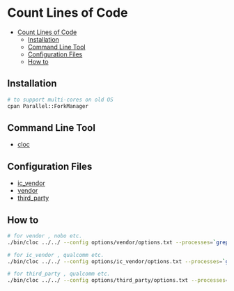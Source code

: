 # Count Lines of Code

- [Count Lines of Code](#count-lines-of-code)
  - [Installation](#installation)
  - [Command Line Tool](#command-line-tool)
  - [Configuration Files](#configuration-files)
  - [How to](#how-to)


## Installation

```bash
# to support multi-cores on old OS
cpan Parallel::ForkManager
```

## Command Line Tool  

- [cloc](https://github.com/AlDanial/cloc)

## Configuration Files

- [ic_vendor](options/ic_vendor/options.txt)
- [vendor](options/vendor/options.txt)
- [third_party](options/third_party/options.txt)

## How to

```bash
# for vendor , nobo etc.
./bin/cloc ../../ --config options/vendor/options.txt --processes=`grep -c ^processor /proc/cpuinfo`

# for ic_vendor , qualcomm etc.
./bin/cloc ../../ --config options/ic_vendor/options.txt --processes=`grep -c ^processor /proc/cpuinfo`

# for third_party , qualcomm etc.
./bin/cloc ../../ --config options/third_party/options.txt --processes=`grep -c ^processor /proc/cpuinfo`
```
